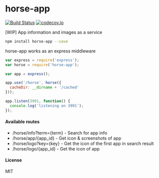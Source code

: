 # horse-app
[![Build Status](https://travis-ci.org/wangzuo/horse-app.svg?branch=master)](https://travis-ci.org/wangzuo/horse-app) [![codecov.io](http://codecov.io/github/wangzuo/horse-app/coverage.svg?branch=master)](http://codecov.io/github/wangzuo/horse-app?branch=master)

[WIP] App information and images as a service
``` sh
npm install horse-app --save
```
horse-app works as an express middleware

``` javascript
var express = require('express');
var horse = require('horse-app');

var app = express();

app.use('/horse', horse({
  cacheDir: __dirname + '/cached'
}));

app.listen(3991, function() {
  console.log('listening on 3991');
});
```

#### Available routes
- /horse/info?term={term} - Search for app info
- /horse/app/{app_id} - Get icon & screenshots of app
- /horse/logo?key={key} - Get the icon of the first app in search result
- /horse/logo/{app_id} - Get the icon of app

#### License
MIT
